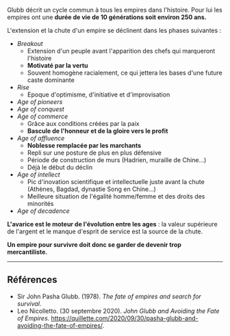 Glubb décrit un cycle commun à tous les empires dans l'histoire. Pour lui les empires ont une **durée de vie de 10 générations soit environ 250 ans.**

L'extension et la chute d'un empire se déclinent dans les phases suivantes :

- _Breakout_ 
	- Extension d'un peuple avant l'apparition des chefs qui marqueront l'histoire
	- **Motivaté par la vertu**
	- Souvent homogène racialement, ce qui jettera les bases d'une future caste dominante
- _Rise_
	- Epoque d'optimisme, d'initiative et d'improvisation
- _Age of pioneers_
- _Age of conquest_
- _Age of commerce_
	- Grâce aux conditions créées par la paix
	- **Bascule de l'honneur et de la gloire vers le profit**
- _Age of affluence_
	- **Noblesse remplacée par les marchants**
	- Repli sur une posture de plus en plus défensive
	- Période de construction de murs (Hadrien, muraille de Chine...)
	- Déjà le début du déclin
- _Age of intellect_
	- Pic d'inovation scientifique et intellectuelle juste avant la chute (Athènes, Bagdad, dynastie Song en Chine...)
	- Meilleure situation de l'égalité homme/femme et des droits des minorités
- _Age of decadence_

**L'avarice est le moteur de l'évolution entre les ages** : la valeur supérieure de l'argent et le manque d'esprit de service est la source de la chute.

**Un empire pour survivre doit donc se garder de devenir trop mercantiliste.**

---

## Références

- Sir John Pasha Glubb. (1978). _The fate of empires and search for survival_.
- Leo Nicolletto. (30 septembre 2020). _John Glubb and Avoiding the Fate of Empires_. https://quillette.com/2020/09/30/pasha-glubb-and-avoiding-the-fate-of-empires/.